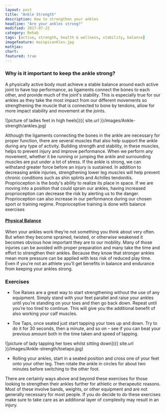 ```yaml
---
layout: post
title: "Ankle Strength"
description: How to strengthen your ankles
headline: "Are your ankles strong?"
modified: 2017-07-22
category: Rehab
tags: [active, strength, health & wellness, stability, balance]
imagefeature: mainpicankles.jpg
mathjax: 
chart:
featured: true
---
```





### Why is it important to keep the ankle strong?

A physically active body must achieve a stable balance around each active joint to have top performance, as ligaments connect the bones to each other, and provide much of the joint's stability. 
This is especially true for our ankles as they take the most impact from our different movements so strengthening the muscle that is connected to bone by tendons, allow for more impact stability and movement at the joints.

![picture of ladies feet in high heels]({{ site.url }}/images/Ankle-strength/ankles.jpg)

Although the ligaments connecting the bones in the ankle are necessary for proper function, there are several muscles that also help support the ankle during any type of activity. Building strength and stability, in these muscles, helps to prevent injury and improve performance.
When we perform any movement, whether it be running or jumping the ankle and surrounding muscles are put under a lot of stress. If the ankle is strong, we can withstand greater force before an injury is sustained. 
In addition to decreasing ankle injuries, strengthening lower leg muscles will help prevent chronic conditions such as shin splints and Achilles tendonitis.
Proprioception is the body's ability to realize its place in space. If we are moving into a position that could sprain our ankles, having increased proprioception can decrease the risk by alerting us to the danger. Proprioception can also increase in our performance during our chosen sport or training regime. Proprioceptive training is done with balance exercises

####   [Physical Balance](http://1stfootforward.co.nz/blog/rehab/Balance/)



When your ankles work they’re not something you think about very often.  But when they become sprained, twisted, or otherwise weakened it becomes obvious how important they are to our mobility.  Many of those injuries can be avoided with proper preparation and many take the time and effort to strengthen their ankles. Because they know that stronger ankles mean more pressure can be applied with less risk of reduced play time.  Even if you’re not an athlete you’ll get benefits in balance and endurance from keeping your ankles strong.

### Exercises

+	Toe Raises are a great way to start strengthening without the use of any equipment.  Simply stand with your feet parallel and raise your 		ankles until you’re standing on your toes and then go back down.  Repeat until you’re too tired to continue.  This will give you the 			additional benefit of also working your calf muscles.

+	Toe Taps, once seated just start tapping your toes up and down.  Try to do it for 30 seconds, then a minute, and so on – see if you can beat 	 your previous amount both in the time taken and speed of tapping.

![picture of lady tapping her toes whilst sitting down]({{ site.url }}/images/Ankle-strength/toetaps.jpg)

+	Rolling your ankles, start in a seated position and cross one of your feet onto your other leg.  Then rotate the ankle in circles for about 	two minutes before switching to the other foot.


There are certainly ways above and beyond these exercises for those looking to strengthen their ankles further for athletic or therapeutic reasons.  Most of these involve bands, weights, or other equipment and are not generally necessary for most people.  If you do decide to do these exercises make sure to take care as an additional layer of complexity may result in an injury.

